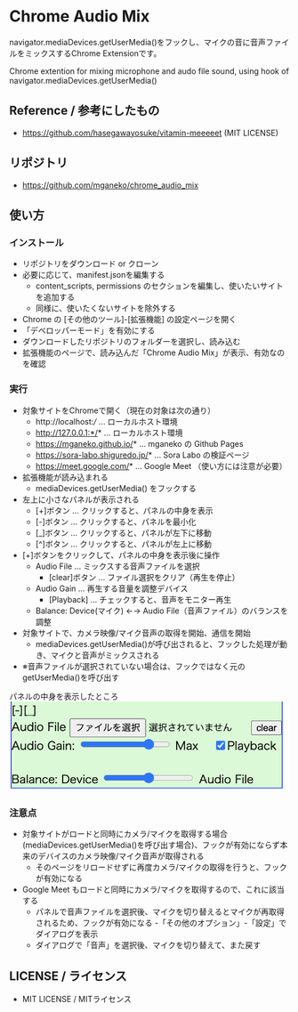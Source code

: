 # Chrome Audio Mix

navigator.mediaDevices.getUserMedia()をフックし、マイクの音に音声ファイルをミックスするChrome Extensionです。

Chrome extention for mixing microphone and audo file sound, using hook of navigator.mediaDevices.getUserMedia()

## Reference / 参考にしたもの

- https://github.com/hasegawayosuke/vitamin-meeeeet (MIT LICENSE)


## リポジトリ

- https://github.com/mganeko/chrome_audio_mix

## 使い方

### インストール

- リポジトリをダウンロード or クローン
- 必要に応じて、manifest.jsonを編集する
  - content_scripts, permissions のセクションを編集し、使いたいサイトを追加する
  - 同様に、使いたくないサイトを除外する
- Chrome の [その他のツール]-[拡張機能] の設定ページを開く
- 「デベロッパーモード」を有効にする
- ダウンロードしたリポジトリのフォルダーを選択し、読み込む
- 拡張機能のページで、読み込んだ「Chrome Audio Mix」が表示、有効なのを確認


### 実行

- 対象サイトをChromeで開く（現在の対象は次の通り）
  - http://localhost:*/* ... ローカルホスト環境
  - http://127.0.0.1:*/* ... ローカルホスト環境
  - https://mganeko.github.io/* ... mganeko の Github Pages
  - https://sora-labo.shiguredo.jp/* ... Sora Labo の検証ページ
  - https://meet.google.com/* ... Google Meet （使い方には注意が必要）
- 拡張機能が読み込まれる
  - mediaDevices.getUserMedia() をフックする
- 左上に小さなパネルが表示される
  - [+]ボタン ... クリックすると、パネルの中身を表示
  - [-]ボタン ... クリックすると、パネルを最小化
  - [_]ボタン ... クリックすると、パネルが左下に移動
  - [^]ボタン ... クリックすると、パネルが左上に移動
- [+]ボタンをクリックして、パネルの中身を表示後に操作
  - Audio File ... ミックスする音声ファイルを選択
    - [clear]ボタン ... ファイル選択をクリア（再生を停止）
  - Audio Gain ... 再生する音量を調整デバイス
    - [Playback] ... チェックすると、音声をモニター再生
  - Balance: Device(マイク) ←→ Audio File（音声ファイル）のバランスを調整
- 対象サイトで、カメラ映像/マイク音声の取得を開始、通信を開始
  - mediaDevices.getUserMedia()が呼び出されると、フックした処理が動き、マイクと音声がミックスされる
- ※音声ファイルが選択されていない場合は、フックではなく元のgetUserMedia()を呼び出す

パネルの中身を表示したところ
![パネルの画像](audio_mix_panel.png) 

### 注意点

- 対象サイトがロードと同時にカメラ/マイクを取得する場合 (mediaDevices.getUserMedia()を呼び出す場合)、フックが有効にならず本来のデバイスのカメラ映像/マイク音声が取得される
  - そのページをリロードせずに再度カメラ/マイクの取得を行うと、フックが有効になる
- Google Meet もロードと同時にカメラ/マイクを取得するので、これに該当する
  - パネルで音声ファイルを選択後、マイクを切り替えるとマイクが再取得されるため、フックが有効になる
  -「その他のオプション」-「設定」でダイアログを表示
  - ダイアログで「音声」を選択後、マイクを切り替えて、また戻す


## LICENSE / ライセンス

- MIT LICENSE / MITライセンス

